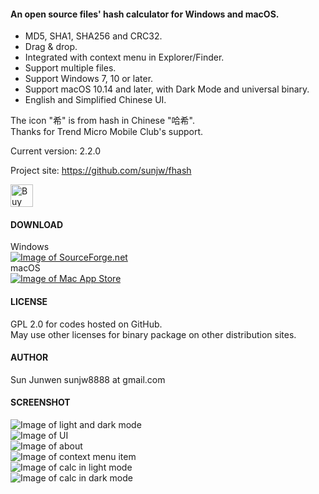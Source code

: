 #### An open source files' hash calculator for Windows and macOS.
 * MD5, SHA1, SHA256 and CRC32.
 * Drag & drop.
 * Integrated with context menu in Explorer/Finder.
 * Support multiple files.
 * Support Windows 7, 10 or later.
 * Support macOS 10.14 and later, with Dark Mode and universal binary.
 * English and Simplified Chinese UI.

The icon "希" is from hash in Chinese "哈希".   
Thanks for Trend Micro Mobile Club's support.   
   
Current version: 2.2.0

Project site: https://github.com/sunjw/fhash

<a href="https://ko-fi.com/Y8Y72L3FZ"><img src="https://cdn.ko-fi.com/cdn/kofi4.png?v=2" alt="Buy Me a Coffee at ko-fi.com" height="36"></a>

#### DOWNLOAD
Windows   
[![Image of SourceForge.net](https://raw.githubusercontent.com/sunjw/fhash/master/doc/sflogo.png)](https://sourceforge.net/projects/fhash/files/2.1.9/)   
macOS   
[![Image of Mac App Store](https://raw.githubusercontent.com/sunjw/fhash/master/doc/Download_on_the_Mac_App_Store_Badge_US-UK_165x40.png)](https://itunes.apple.com/us/app/fhash/id1055555711?mt=12)

#### LICENSE
GPL 2.0 for codes hosted on GitHub.   
May use other licenses for binary package on other distribution sites.

#### AUTHOR
Sun Junwen sunjw8888 at gmail.com

#### SCREENSHOT
![Image of light and dark mode](https://raw.githubusercontent.com/sunjw/fhash/master/doc/mac_new_progress_joint.png)   
![Image of UI](https://raw.githubusercontent.com/sunjw/fhash/master/doc/mac_ui.jpg)   
![Image of about](https://raw.githubusercontent.com/sunjw/fhash/master/doc/mac_about.jpg)   
![Image of context menu item](https://raw.githubusercontent.com/sunjw/fhash/master/doc/mac_context_menu_item.jpg)   
![Image of calc in light mode](https://raw.githubusercontent.com/sunjw/fhash/master/doc/mac_new_progress_light.png)   
![Image of calc in dark mode](https://raw.githubusercontent.com/sunjw/fhash/master/doc/mac_new_progress_dark.png)   
